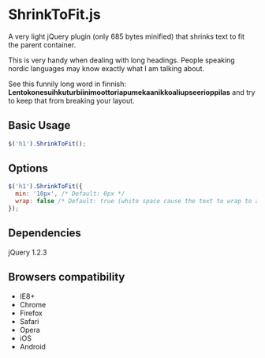 # ShrinkToFit.js
A very light jQuery plugin (only 685 bytes minified) that shrinks text to fit the parent container.

This is very handy when dealing with long headings. People speaking nordic languages may know exactly what I am talking about.

See this funnily long word in finnish: **Lentokonesuihkuturbiinimoottoriapumekaanikkoaliupseerioppilas** and try to keep that from breaking your layout.

## Basic Usage
```javascript
$('h1').ShrinkToFit();
```

## Options

```javascript
$('h1').ShrinkToFit({
  min: '10px', /* Default: 0px */
  wrap: false /* Default: true (white space cause the text to wrap to a new line) */
});
```

## Dependencies
jQuery 1.2.3

## Browsers compatibility
- IE8+
- Chrome
- Firefox
- Safari
- Opera
- iOS
- Android
